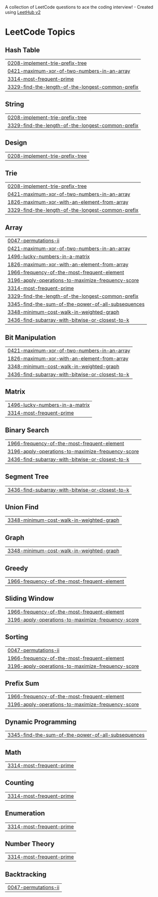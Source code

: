 A collection of LeetCode questions to ace the coding interview! - Created using [LeetHub v2](https://github.com/arunbhardwaj/LeetHub-2.0)
<!---LeetCode Topics Start-->
# LeetCode Topics
## Hash Table
|  |
| ------- |
| [0208-implement-trie-prefix-tree](https://github.com/ShauryaTripathinitrr/LeetCode/tree/master/0208-implement-trie-prefix-tree) |
| [0421-maximum-xor-of-two-numbers-in-an-array](https://github.com/ShauryaTripathinitrr/LeetCode/tree/master/0421-maximum-xor-of-two-numbers-in-an-array) |
| [3314-most-frequent-prime](https://github.com/ShauryaTripathinitrr/LeetCode/tree/master/3314-most-frequent-prime) |
| [3329-find-the-length-of-the-longest-common-prefix](https://github.com/ShauryaTripathinitrr/LeetCode/tree/master/3329-find-the-length-of-the-longest-common-prefix) |
## String
|  |
| ------- |
| [0208-implement-trie-prefix-tree](https://github.com/ShauryaTripathinitrr/LeetCode/tree/master/0208-implement-trie-prefix-tree) |
| [3329-find-the-length-of-the-longest-common-prefix](https://github.com/ShauryaTripathinitrr/LeetCode/tree/master/3329-find-the-length-of-the-longest-common-prefix) |
## Design
|  |
| ------- |
| [0208-implement-trie-prefix-tree](https://github.com/ShauryaTripathinitrr/LeetCode/tree/master/0208-implement-trie-prefix-tree) |
## Trie
|  |
| ------- |
| [0208-implement-trie-prefix-tree](https://github.com/ShauryaTripathinitrr/LeetCode/tree/master/0208-implement-trie-prefix-tree) |
| [0421-maximum-xor-of-two-numbers-in-an-array](https://github.com/ShauryaTripathinitrr/LeetCode/tree/master/0421-maximum-xor-of-two-numbers-in-an-array) |
| [1826-maximum-xor-with-an-element-from-array](https://github.com/ShauryaTripathinitrr/LeetCode/tree/master/1826-maximum-xor-with-an-element-from-array) |
| [3329-find-the-length-of-the-longest-common-prefix](https://github.com/ShauryaTripathinitrr/LeetCode/tree/master/3329-find-the-length-of-the-longest-common-prefix) |
## Array
|  |
| ------- |
| [0047-permutations-ii](https://github.com/ShauryaTripathinitrr/LeetCode/tree/master/0047-permutations-ii) |
| [0421-maximum-xor-of-two-numbers-in-an-array](https://github.com/ShauryaTripathinitrr/LeetCode/tree/master/0421-maximum-xor-of-two-numbers-in-an-array) |
| [1496-lucky-numbers-in-a-matrix](https://github.com/ShauryaTripathinitrr/LeetCode/tree/master/1496-lucky-numbers-in-a-matrix) |
| [1826-maximum-xor-with-an-element-from-array](https://github.com/ShauryaTripathinitrr/LeetCode/tree/master/1826-maximum-xor-with-an-element-from-array) |
| [1966-frequency-of-the-most-frequent-element](https://github.com/ShauryaTripathinitrr/LeetCode/tree/master/1966-frequency-of-the-most-frequent-element) |
| [3196-apply-operations-to-maximize-frequency-score](https://github.com/ShauryaTripathinitrr/LeetCode/tree/master/3196-apply-operations-to-maximize-frequency-score) |
| [3314-most-frequent-prime](https://github.com/ShauryaTripathinitrr/LeetCode/tree/master/3314-most-frequent-prime) |
| [3329-find-the-length-of-the-longest-common-prefix](https://github.com/ShauryaTripathinitrr/LeetCode/tree/master/3329-find-the-length-of-the-longest-common-prefix) |
| [3345-find-the-sum-of-the-power-of-all-subsequences](https://github.com/ShauryaTripathinitrr/LeetCode/tree/master/3345-find-the-sum-of-the-power-of-all-subsequences) |
| [3348-minimum-cost-walk-in-weighted-graph](https://github.com/ShauryaTripathinitrr/LeetCode/tree/master/3348-minimum-cost-walk-in-weighted-graph) |
| [3436-find-subarray-with-bitwise-or-closest-to-k](https://github.com/ShauryaTripathinitrr/LeetCode/tree/master/3436-find-subarray-with-bitwise-or-closest-to-k) |
## Bit Manipulation
|  |
| ------- |
| [0421-maximum-xor-of-two-numbers-in-an-array](https://github.com/ShauryaTripathinitrr/LeetCode/tree/master/0421-maximum-xor-of-two-numbers-in-an-array) |
| [1826-maximum-xor-with-an-element-from-array](https://github.com/ShauryaTripathinitrr/LeetCode/tree/master/1826-maximum-xor-with-an-element-from-array) |
| [3348-minimum-cost-walk-in-weighted-graph](https://github.com/ShauryaTripathinitrr/LeetCode/tree/master/3348-minimum-cost-walk-in-weighted-graph) |
| [3436-find-subarray-with-bitwise-or-closest-to-k](https://github.com/ShauryaTripathinitrr/LeetCode/tree/master/3436-find-subarray-with-bitwise-or-closest-to-k) |
## Matrix
|  |
| ------- |
| [1496-lucky-numbers-in-a-matrix](https://github.com/ShauryaTripathinitrr/LeetCode/tree/master/1496-lucky-numbers-in-a-matrix) |
| [3314-most-frequent-prime](https://github.com/ShauryaTripathinitrr/LeetCode/tree/master/3314-most-frequent-prime) |
## Binary Search
|  |
| ------- |
| [1966-frequency-of-the-most-frequent-element](https://github.com/ShauryaTripathinitrr/LeetCode/tree/master/1966-frequency-of-the-most-frequent-element) |
| [3196-apply-operations-to-maximize-frequency-score](https://github.com/ShauryaTripathinitrr/LeetCode/tree/master/3196-apply-operations-to-maximize-frequency-score) |
| [3436-find-subarray-with-bitwise-or-closest-to-k](https://github.com/ShauryaTripathinitrr/LeetCode/tree/master/3436-find-subarray-with-bitwise-or-closest-to-k) |
## Segment Tree
|  |
| ------- |
| [3436-find-subarray-with-bitwise-or-closest-to-k](https://github.com/ShauryaTripathinitrr/LeetCode/tree/master/3436-find-subarray-with-bitwise-or-closest-to-k) |
## Union Find
|  |
| ------- |
| [3348-minimum-cost-walk-in-weighted-graph](https://github.com/ShauryaTripathinitrr/LeetCode/tree/master/3348-minimum-cost-walk-in-weighted-graph) |
## Graph
|  |
| ------- |
| [3348-minimum-cost-walk-in-weighted-graph](https://github.com/ShauryaTripathinitrr/LeetCode/tree/master/3348-minimum-cost-walk-in-weighted-graph) |
## Greedy
|  |
| ------- |
| [1966-frequency-of-the-most-frequent-element](https://github.com/ShauryaTripathinitrr/LeetCode/tree/master/1966-frequency-of-the-most-frequent-element) |
## Sliding Window
|  |
| ------- |
| [1966-frequency-of-the-most-frequent-element](https://github.com/ShauryaTripathinitrr/LeetCode/tree/master/1966-frequency-of-the-most-frequent-element) |
| [3196-apply-operations-to-maximize-frequency-score](https://github.com/ShauryaTripathinitrr/LeetCode/tree/master/3196-apply-operations-to-maximize-frequency-score) |
## Sorting
|  |
| ------- |
| [0047-permutations-ii](https://github.com/ShauryaTripathinitrr/LeetCode/tree/master/0047-permutations-ii) |
| [1966-frequency-of-the-most-frequent-element](https://github.com/ShauryaTripathinitrr/LeetCode/tree/master/1966-frequency-of-the-most-frequent-element) |
| [3196-apply-operations-to-maximize-frequency-score](https://github.com/ShauryaTripathinitrr/LeetCode/tree/master/3196-apply-operations-to-maximize-frequency-score) |
## Prefix Sum
|  |
| ------- |
| [1966-frequency-of-the-most-frequent-element](https://github.com/ShauryaTripathinitrr/LeetCode/tree/master/1966-frequency-of-the-most-frequent-element) |
| [3196-apply-operations-to-maximize-frequency-score](https://github.com/ShauryaTripathinitrr/LeetCode/tree/master/3196-apply-operations-to-maximize-frequency-score) |
## Dynamic Programming
|  |
| ------- |
| [3345-find-the-sum-of-the-power-of-all-subsequences](https://github.com/ShauryaTripathinitrr/LeetCode/tree/master/3345-find-the-sum-of-the-power-of-all-subsequences) |
## Math
|  |
| ------- |
| [3314-most-frequent-prime](https://github.com/ShauryaTripathinitrr/LeetCode/tree/master/3314-most-frequent-prime) |
## Counting
|  |
| ------- |
| [3314-most-frequent-prime](https://github.com/ShauryaTripathinitrr/LeetCode/tree/master/3314-most-frequent-prime) |
## Enumeration
|  |
| ------- |
| [3314-most-frequent-prime](https://github.com/ShauryaTripathinitrr/LeetCode/tree/master/3314-most-frequent-prime) |
## Number Theory
|  |
| ------- |
| [3314-most-frequent-prime](https://github.com/ShauryaTripathinitrr/LeetCode/tree/master/3314-most-frequent-prime) |
## Backtracking
|  |
| ------- |
| [0047-permutations-ii](https://github.com/ShauryaTripathinitrr/LeetCode/tree/master/0047-permutations-ii) |
<!---LeetCode Topics End-->